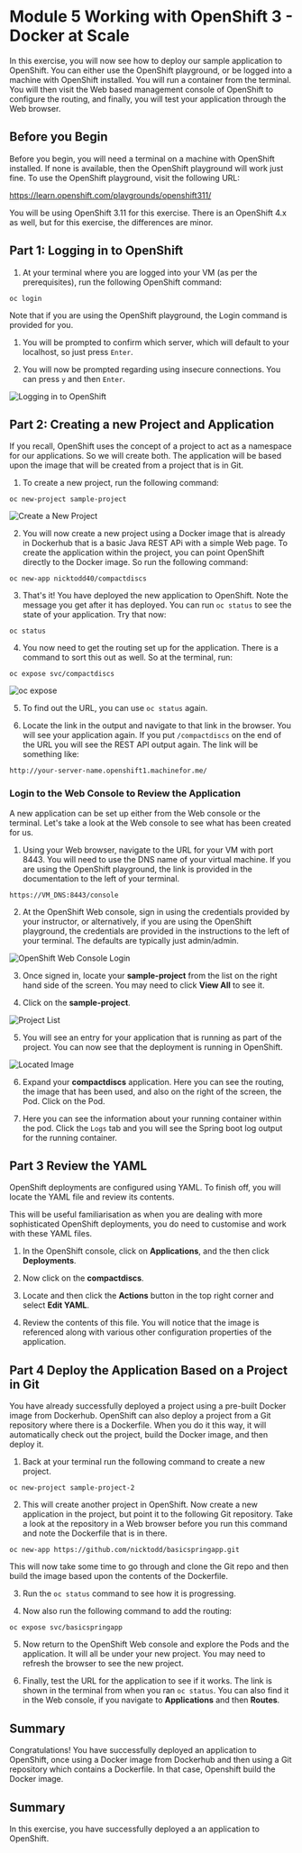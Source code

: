# Module 5 Working with OpenShift 3 - Docker at Scale
In this exercise, you will now see how to deploy our sample application to OpenShift. You can either use the OpenShift playground, or be logged into a machine with OpenShift installed. You will run a container from the terminal. You will then visit the Web based management console of OpenShift to configure the routing, and finally, you will test your application through the Web browser.

## Before you Begin
Before you begin, you will need a terminal on a machine with OpenShift installed. If none is available, then the OpenShift playground will work just fine. To use the OpenShift playground, visit the following URL:

https://learn.openshift.com/playgrounds/openshift311/

You will be using OpenShift 3.11 for this exercise. There is an OpenShift 4.x as well, but for this exercise, the differences are minor.


## Part 1: Logging in to OpenShift

1. At your terminal where you are logged into your VM (as per the prerequisites), run the following OpenShift command:

```oc login```

Note that if you are using the OpenShift playground, the Login command is provided for you.

1. You will be prompted to confirm which server, which will default to your localhost, so just press `Enter`.

2. You will now be prompted regarding using insecure connections. You can press `y` and then `Enter`.

![Logging in to OpenShift](./img/login-oc-playground.png)


## Part 2: Creating a new Project and Application
If you recall, OpenShift uses the concept of a project to act as a namespace for our applications. So we will create both. The application will be based upon the image that will be created from a project that is in Git.

1. To create a new project, run the following command:

```oc new-project sample-project```

![Create a New Project](./img/oc-new-project.png)

2. You will now create a new project using a Docker image that is already in Dockerhub that is a basic Java REST APi with a simple Web page. To create the application within the project, you can point OpenShift directly to the Docker image. So run the following command:


```oc new-app nicktodd40/compactdiscs```

3. That's it! You have deployed the new application to OpenShift. Note the message you get after it has deployed. You can run `oc status` to see the state of your application. Try that now:

```oc status```

4. You now need to get the routing set up for the application. There is a command to sort this out as well. So at the terminal, run:

``` oc expose svc/compactdiscs ```

![oc expose](./img/oc-expose.png)

5. To find out the URL, you can use ```oc status``` again.

6. Locate the link in the output and navigate to that link in the browser. You will see your application again. If you put `/compactdiscs` on the end of the URL you will see the REST API output again. The link will be something like:

```
http://your-server-name.openshift1.machinefor.me/
```

### Login to the Web Console to Review the Application

A new application can be set up either from the Web console or the terminal. Let's take a look at the Web console to see what has been created for us.

1. Using your Web browser, navigate to the URL for your VM with port 8443. You will need to use the DNS name of your virtual machine. If you are using the OpenShift playground, the link is provided in the documentation to the left of your terminal.
   
```https://VM_DNS:8443/console```


2. At the OpenShift Web console, sign in using the credentials provided by your instructor, or alternatively, if you are using the OpenShift playground, the credentials are provided in the instructions to the left of your terminal. The defaults are typically just admin/admin.

![OpenShift Web Console Login](./img/openshift_web_login.png)

3. Once signed in, locate your  **sample-project** from the list on the right hand side of the screen. You may need to click **View All** to see it. 

4. Click on the **sample-project**.

![Project List](./img/project-list.png)

5. You will see an entry for your application that is running as part of the project. You can now see that the deployment is running in OpenShift.

![Located Image](./img/openshift-running-app.png)


6. Expand your **compactdiscs** application. Here you can see the routing, the image that has been used, and also on the right of the screen, the Pod. Click on the Pod.

7. Here you can see the information about your running container within the pod. Click the `Logs` tab and you will see the Spring boot log output for the running container.


## Part 3 Review the YAML
OpenShift deployments are configured using YAML. To finish off, you will locate the YAML file and review its contents.

This will be useful familiarisation as when you are dealing with more sophisticated OpenShift deployments, you do need to customise and work with these YAML files.

1. In the OpenShift console, click on **Applications**, and the then click **Deployments**.
   
2. Now click on the **compactdiscs**.

3. Locate and then click the **Actions** button in the top right corner and select **Edit YAML**.

4. Review the contents of this file. You will notice that the image is referenced along with various other configuration properties of the application. 


## Part 4 Deploy the Application Based on a Project in Git

You have already successfully deployed a project using a pre-built Docker image from Dockerhub. OpenShift can also deploy a project from a Git repository where there is a Dockerfile. When you do it this way, it will automatically check out the project, build the Docker image, and then deploy it.

1. Back at your terminal run the following command to create a new project.

```oc new-project sample-project-2```

2. This will create another project in OpenShift. Now create a new application in the project, but point it to the following Git repository. Take a look at the repository in a Web browser before you run this command and note the Dockerfile that is in there.

```oc new-app https://github.com/nicktodd/basicspringapp.git```

This will now take some time to go through and clone the Git repo and then build the image based upon the contents of the Dockerfile.

3. Run the `oc status` command to see how it is progressing.

4. Now also run the following command to add the routing:

``` oc expose svc/basicspringapp ```

5. Now return to the OpenShift Web console and explore the Pods and the application. It will all be under your new project. You may need to refresh the browser to see the new project.

6. Finally, test the URL for the application to see if it works. The link is shown in the terminal from when you ran `oc status`. You can also find it in the Web console, if you navigate to **Applications** and then **Routes**.

## Summary

Congratulations! You have successfully deployed an application to OpenShift, once using a Docker image from Dockerhub and then using a Git repository which contains a Dockerfile. In that case, Openshift build the Docker image.



## Summary

In this exercise, you have successfully deployed a an application to OpenShift. 

